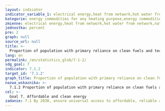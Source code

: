 ```yaml
---
layout: indicator
indicator_variable_1: electrical energy,heat from network,hot water from network,natural gas,liquified gas (propane and butane),heating oil,solar energy,heat pump,electrical energy_,heat from network_,hot water from network_,natural gas_,liquified gas (propane and butane)_,heating oil_,solar energy_,heat pump_
kategorie: energy commodities for any heating purpose,energy commodities for cooking
zmienne: electrical energy,heat from network,hot water from network,natural gas,liquified gas (propane and butane),heating oil,solar energy,heat pump;electrical energy,heat from network,hot water from network,natural gas,liquified gas (propane and butane),heating oil,solar energy,heat pump
jednostka: percent
pre: 2
graph: null
source_url: null
title: >-
  Proportion of population with primary reliance on clean fuels and technology
lang: en
permalink: /en/statistics_glob/7-1-2/
sdg_goal: 7
indicator: 7.1.2
target_id: '7.1.2'
graph_title: Proportion of population with primary reliance on clean fuels and technology
nazwa_wskaznika: >-
  7.1.2 Proportion of population with primary reliance on clean fuels and technology
cel: >-
  Goal 7. Affordable and clean energy
zadanie: 7.1 By 2030, ensure universal access to affordable, reliable and modern energy services
---
```

